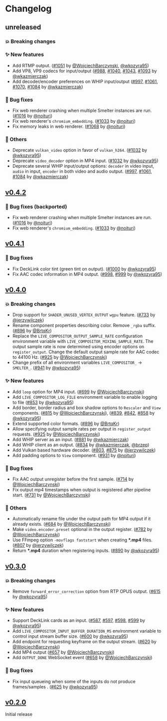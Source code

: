 # Changelog

## unreleased

### 💥 Breaking changes

### ✨ New features

- Add RTMP output. ([#1051](https://github.com/software-mansion/live-compositor/pull/1051) by [@WojciechBarczynski](https://github.com/WojciechBarczynski), [@wkozyra95](https://github.com/wkozyra95))
- Add VP8, VP9 codecs for input/output ([#988](https://github.com/software-mansion/smelter/pull/988), [#1040](https://github.com/software-mansion/smelter/pull/1040), [#1043](https://github.com/software-mansion/smelter/pull/1043), [#1093](https://github.com/software-mansion/smelter/pull/1093) by [@wkazmierczak](https://github.com/wkazmierczak))
- Add decoder/encoder preferences on WHIP input/output ([#997](https://github.com/software-mansion/smelter/pull/997), [#1061](https://github.com/software-mansion/smelter/pull/1061), [#1070](https://github.com/software-mansion/smelter/pull/1070), [#1084](https://github.com/software-mansion/smelter/pull/1084) by [@wkazmierczak](https://github.com/wkazmierczak))

### 🐛 Bug fixes

- Fix web renderer crashing when multiple Smelter instances are run. ([#1016](https://github.com/software-mansion/smelter/pull/1016) by [@noituri](https://github.com/noituri))
- Fix web renderer's `chromium_embedding`. ([#1033](https://github.com/software-mansion/smelter/pull/1033) by [@noituri](https://github.com/noituri))
- Fix memory leaks in web renderer. ([#1068](https://github.com/software-mansion/smelter/pull/1068) by [@noituri](https://github.com/noituri))

### 🔧 Others

- Deprecate `vulkan_video` option in favor of `vulkan_h264`. ([#1032](https://github.com/software-mansion/live-compositor/pull/1032) by [@wkozyra95](https://github.com/wkozyra95))
- Deprecate `video_decoder` option in MP4 input. ([#1032](https://github.com/software-mansion/live-compositor/pull/1032) by [@wkozyra95](https://github.com/wkozyra95))
- Deprecate several WHIP input/output options: `decoder` in video input, `audio` in input, `encoder` in both video and audio output. ([#997](https://github.com/software-mansion/smelter/pull/997), [#1061](https://github.com/software-mansion/smelter/pull/1061), [#1084](https://github.com/software-mansion/smelter/pull/1084) by [@wkazmierczak](https://github.com/wkazmierczak))

## [v0.4.2](https://github.com/software-mansion/live-compositor/releases/tag/v0.4.2)

### 🐛 Bug fixes (backported)

- Fix web renderer crashing when multiple Smelter instances are run. ([#1016](https://github.com/software-mansion/smelter/pull/1016) by [@noituri](https://github.com/noituri))
- Fix web renderer's `chromium_embedding`. ([#1033](https://github.com/software-mansion/smelter/pull/1033) by [@noituri](https://github.com/noituri))

## [v0.4.1](https://github.com/software-mansion/live-compositor/releases/tag/v0.4.1)

### 🐛 Bug fixes

- Fix DeckLink color tint (green tint on output). ([#1000](https://github.com/software-mansion/live-compositor/pull/1000) by [@wkozyra95](https://github.com/wkozyra95))
- Fix AAC codec information in MP4 output. ([#998](https://github.com/software-mansion/live-compositor/pull/998), [#999](https://github.com/software-mansion/live-compositor/pull/999) by [@wkozyra95](https://github.com/wkozyra95))

## [v0.4.0](https://github.com/software-mansion/live-compositor/releases/tag/v0.4.0)

### 💥 Breaking changes

- Drop support for `SHADER_UNUSED_VERTEX_OUTPUT` `wgpu` feature.  ([#733](https://github.com/software-mansion/live-compositor/pull/733) by [@jerzywilczek](https://github.com/jerzywilczek))
- Rename component properties describing color. Remove `_rgba` suffix. ([#896](https://github.com/software-mansion/live-compositor/issues/896) by [@BrtqKr](https://github.com/BrtqKr))
- Replace the `LIVE_COMPOSITOR_OUTPUT_SAMPLE_RATE` configuration environment variable with `LIVE_COMPOSITOR_MIXING_SAMPLE_RATE`. The output sample rate is now determined using encoder options on `register_output`. Change the default output sample rate for AAC codec to 44100 Hz. ([#925](https://github.com/software-mansion/live-compositor/pull/925) by [@WojciechBarczynski](https://github.com/WojciechBarczynski))
- Change prefix of all environment variables `LIVE_COMPOSITOR_` → `SMELTER_`. ([#941](https://github.com/software-mansion/live-compositor/pull/941) by [@wkozyra95](https://github.com/wkozyra95))

### ✨ New features

- Add `loop` option for MP4 input. ([#699](https://github.com/software-mansion/live-compositor/pull/699) by [@WojciechBarczynski](https://github.com/WojciechBarczynski))
- Add `LIVE_COMPOSITOR_LOG_FILE` environment variable to enable logging to file ([#853](https://github.com/software-mansion/live-compositor/pull/853) by [@wkozyra95](https://github.com/wkozyra95))
- Add border, border radius and box shadow options to `Rescaler` and `View` components. ([#815](https://github.com/software-mansion/live-compositor/pull/815) by [@WojciechBarczynski](https://github.com/WojciechBarczynski)), ([#839](https://github.com/software-mansion/live-compositor/pull/839), [#842](https://github.com/software-mansion/live-compositor/pull/842), [#858](https://github.com/software-mansion/live-compositor/pull/858) by [@wkozyra95](https://github.com/wkozyra95))
- Extend supported color formats. ([#896](https://github.com/software-mansion/live-compositor/issues/896) by [@BrtqKr](https://github.com/BrtqKr))
- Allow specifying output sample rates per output in `register_output` requests. ([#925](https://github.com/software-mansion/live-compositor/pull/925) by [@WojciechBarczynski](https://github.com/WojciechBarczynski))
- Add WHIP server as an input. ([#881](https://github.com/software-mansion/live-compositor/pull/881) by [@wkazmierczak](https://github.com/wkazmierczak))
- Add WHIP client as an output. ([#834](https://github.com/software-mansion/live-compositor/pull/834) by [@wkazmierczak](https://github.com/wkazmierczak), [@brzep](https://github.com/brzep))
- Add Vulkan based hardware decoder. ([#803](https://github.com/software-mansion/live-compositor/pull/803), [#875](https://github.com/software-mansion/live-compositor/pull/875) by [@jerzywilczek](https://github.com/jerzywilczek))
- Add padding options to `View` component. ([#931](https://github.com/software-mansion/live-compositor/pull/931) by [@noituri](https://github.com/noituri))

### 🐛 Bug fixes

- Fix AAC output unregister before the first sample. ([#714](https://github.com/software-mansion/live-compositor/pull/714) by [@WojciechBarczynski](https://github.com/WojciechBarczynski))
- Fix output mp4 timestamps when output is registered after pipeline start. ([#731](https://github.com/software-mansion/live-compositor/pull/731) by [@WojciechBarczynski](https://github.com/WojciechBarczynski))

### 🔧 Others

- Automatically rename file under the output path for MP4 output if it already exists. ([#684](https://github.com/software-mansion/live-compositor/pull/684) by [@WojciechBarczynski](https://github.com/WojciechBarczynski))
- Make `video.encoder.preset` optional in the output register. ([#782](https://github.com/software-mansion/live-compositor/pull/782) by [@WojciechBarczynski](https://github.com/WojciechBarczynski))
- Use FFmpeg option `-movflags faststart` when creating **\*.mp4** files. ([#807](https://github.com/software-mansion/live-compositor/pull/807) by [@jerzywilczek](https://github.com/jerzywilczek))
- Return **\*.mp4** duration when registering inputs. ([#890](https://github.com/software-mansion/live-compositor/pull/890) by [@wkozyra95](https://github.com/wkozyra95))

## [v0.3.0](https://github.com/software-mansion/live-compositor/releases/tag/v0.3.0)

### 💥 Breaking changes

- Remove `forward_error_correction` option from RTP OPUS output. ([#615](https://github.com/software-mansion/live-compositor/pull/615) by [@wkozyra95](https://github.com/wkozyra95))

### ✨ New features

- Support DeckLink cards as an input. ([#587](https://github.com/software-mansion/live-compositor/pull/587), [#597](https://github.com/software-mansion/live-compositor/pull/597), [#598](https://github.com/software-mansion/live-compositor/pull/598), [#599](https://github.com/software-mansion/live-compositor/pull/599) by [@wkozyra95](https://github.com/wkozyra95))
- Add `LIVE_COMPOSITOR_INPUT_BUFFER_DURATION_MS` environment variable to control input stream buffer size. ([#600](https://github.com/software-mansion/live-compositor/pull/600) by [@wkozyra95](https://github.com/wkozyra95))
- Add endpoint for requesting keyframe on the output stream. ([#620](https://github.com/software-mansion/live-compositor/pull/620) by [@WojciechBarczynski](https://github.com/WojciechBarczynski))
- Add MP4 output ([#657](https://github.com/software-mansion/live-compositor/pull/657) by [@WojciechBarczynski](https://github.com/WojciechBarczynski))
- Add `OUTPUT_DONE` WebSocket event ([#658](https://github.com/software-mansion/live-compositor/pull/658) by [@WojciechBarczynski](https://github.com/WojciechBarczynski))

### 🐛 Bug fixes

- Fix input queueing when some of the inputs do not produce frames/samples . ([#625](https://github.com/software-mansion/live-compositor/pull/625) by [@wkozyra95](https://github.com/wkozyra95))

## [v0.2.0](https://github.com/software-mansion/live-compositor/releases/tag/v0.2.0)

Initial release
